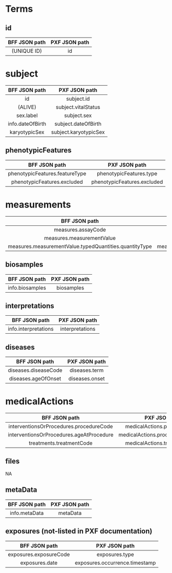 # Terms

## id
|  BFF JSON path                                              | PXF JSON path                                               |
|  :---:                                                      | :---:                                                       |
|  (UNIQUE ID)                                                | id                                                          |

# subject
|  BFF JSON path                                              | PXF JSON path                                               |
|  :---:                                                      | :---:                                                       |
|  id                                                         | subject.id                                                  |
|  (ALIVE)                                                    | subject.vitalStatus                                         |
|  sex.label                                                  | subject.sex                                                 |
|  info.dateOfBirth                                           | subject.dateOfBirth                                         |
|  karyotypicSex                                              | subject.karyotypicSex                                       |

## phenotypicFeatures
|  BFF JSON path                                              | PXF JSON path                                               |
|  :---:                                                      | :---:                                                       |
|  phenotypicFeatures.featureType                             | phenotypicFeatures.type                                     |
|  phenotypicFeatures.excluded                                | phenotypicFeatures.excluded                                 |


# measurements
|  BFF JSON path                                              | PXF JSON path                                               |
|  :---:                                                      | :---:                                                       |
|  measures.assayCode                                         | measurements.assay                                          |
|  measures.measurementValue                                  | measurements.value                                          |
|  measures.measurementValue.typedQuantities.quantityType    | measurements.complexValue.typedQuantities.type              |

## biosamples
|  BFF JSON path                                              | PXF JSON path                                               |
|  :---:                                                      | :---:                                                       |
|  info.biosamples                                            | biosamples                                                  |

## interpretations
|  BFF JSON path                                              | PXF JSON path                                               |
|  :---:                                                      | :---:                                                       |
|  info.interpretations                                       | interpretations                                             |

## diseases
|  BFF JSON path                                              | PXF JSON path                                               |
|  :---:                                                      | :---:                                                       |
|  diseases.diseaseCode                                       | diseases.term                                               |
|  diseases.ageOfOnset                                        | diseases.onset                                              |

# medicalActions
|  BFF JSON path                                              | PXF JSON path                                               |
|  :---:                                                      | :---:                                                       |
|  interventionsOrProcedures.procedureCode                    | medicalActions.procedure.code                               |
|  interventionsOrProcedures.ageAtProcedure                   | medicalActions.procedure.performed                          |
|  treatments.treatmentCode                                   | medicalActions.treatment.agent                              |

## files
NA

## metaData
|  BFF JSON path                                              | PXF JSON path                                               |
|  :---:                                                      | :---:                                                       |
|  info.metaData                                              | metaData                                                    |

## exposures (not-listed in PXF documentation)
|  BFF JSON path                                              | PXF JSON path                                               |
|  :---:                                                      | :---:                                                       |
|  exposures.exposureCode                                     | exposures.type                                              |
|  exposures.date                                             | exposures.occurrence.timestamp                              |
